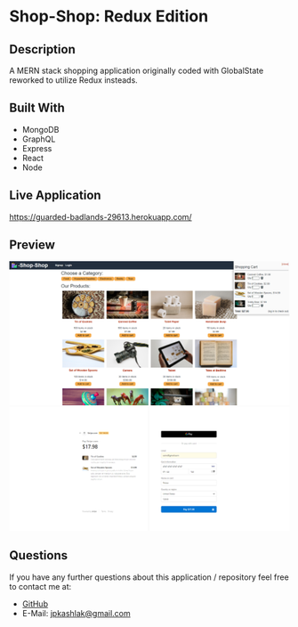 # Shop-Shop: Redux Edition
## Description
A MERN stack shopping application originally coded with GlobalState reworked to utilize Redux insteads.

## Built With
* MongoDB
* GraphQL
* Express
* React
* Node

## Live Application
https://guarded-badlands-29613.herokuapp.com/

## Preview
![Shop-Shop Redux 1](./assets/screenshot1.png)
![Shop-Shop Redux 2](./assets/screenshot2.png)

## Questions
If you have any further questions about this application / repository feel free to contact me at: 
* [GitHub](https://github.com/jpkashlak)
* E-Mail: jpkashlak@gmail.com
